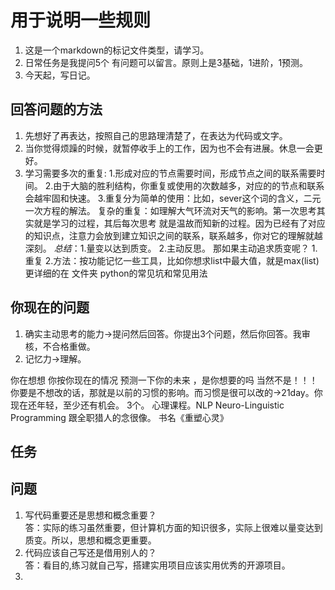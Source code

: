 # 用于说明一些规则

1. 这是一个markdown的标记文件类型，请学习。
2. 日常任务是我提问5个 有问题可以留言。原则上是3基础，1进阶，1预测。
3. 今天起，写日记。

## 回答问题的方法

1. 先想好了再表达，按照自己的思路理清楚了，在表达为代码或文字。
2. 当你觉得烦躁的时候，就暂停收手上的工作，因为也不会有进展。休息一会更好。
3. 学习需要多次的重复: 1.形成对应的节点需要时间，形成节点之间的联系需要时间。
                     2.由于大脑的胜利结构，你重复或使用的次数越多，对应的的节点和联系会越牢固和快速。
                     3.重复分为简单的使用：比如，sever这个词的含义，二元一次方程的解法。
                        复杂的重复：如理解大气环流对天气的影响。第一次思考其实就是学习的过程，其后每次思考 就是温故而知新的过程。因为已经有了对应的知识点，注意力会放到建立知识之间的联系，联系越多，你对它的理解就越深刻。
                    *总结*：1.量变以达到质变。
                            2.主动反思。
                    那如果主动追求质变呢？
                        1.重复
                        2.方法：按功能记忆一些工具，比如你想求list中最大值，就是max(list)
                        更详细的在 文件夹 python的常见坑和常见用法

## 你现在的问题

1. 确实主动思考的能力->提问然后回答。你提出3个问题，然后你回答。我审核，不合格重做。
2. 记忆力->理解。

你在想想 你按你现在的情况 预测一下你的未来 ，是你想要的吗
当然不是！！！
你要是不想改的话，那就是以前的习惯的影响。而习惯是很可以改的->21day。你现在还年轻，至少还有机会。
3个。
心理课程。NLP Neuro-Linguistic Programming 跟全职猎人的念很像。 书名《重塑心灵》

## 任务

## 问题

1. 写代码重要还是思想和概念重要？  
    答：实际的练习虽然重要，但计算机方面的知识很多，实际上很难以量变达到质变。所以，思想和概念更重要。
2. 代码应该自己写还是借用别人的？  
    答：看目的,练习就自己写，搭建实用项目应该实用优秀的开源项目。
3.  